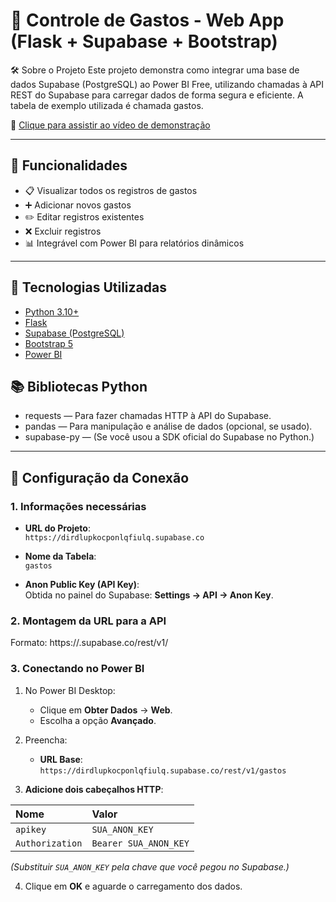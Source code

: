 # 💸 Controle de Gastos - Web App (Flask + Supabase + Bootstrap)

🛠️ Sobre o Projeto
Este projeto demonstra como integrar uma base de dados Supabase (PostgreSQL) ao Power BI Free, utilizando chamadas à API REST do Supabase para carregar dados de forma segura e eficiente.
A tabela de exemplo utilizada é chamada gastos.

🎥 [Clique para assistir ao vídeo de demonstração](demonstração.mp4)

---

## 🚀 Funcionalidades

- 📋 Visualizar todos os registros de gastos
- ➕ Adicionar novos gastos
- ✏️ Editar registros existentes
- ❌ Excluir registros
- 📊 Integrável com Power BI para relatórios dinâmicos

---

## 🧰 Tecnologias Utilizadas

- [Python 3.10+](https://www.python.org/)
- [Flask](https://flask.palletsprojects.com/)
- [Supabase (PostgreSQL)](https://supabase.com/)
- [Bootstrap 5](https://getbootstrap.com/)
- [Power BI](https://powerbi.microsoft.com/) 

## 📚 Bibliotecas Python

- requests — Para fazer chamadas HTTP à API do Supabase.
- pandas — Para manipulação e análise de dados (opcional, se usado).
- supabase-py — (Se você usou a SDK oficial do Supabase no Python.)

---

## 🔗 Configuração da Conexão

### 1. Informações necessárias

- **URL do Projeto**:  
  `https://dirdlupkocponlqfiulq.supabase.co`
  
- **Nome da Tabela**:  
  `gastos`
  
- **Anon Public Key (API Key)**:  
  Obtida no painel do Supabase: **Settings → API → Anon Key**.

### 2. Montagem da URL para a API

Formato: https://<projeto>.supabase.co/rest/v1/<nome-da-tabela>

### 3. Conectando no Power BI

1. No Power BI Desktop:
   - Clique em **Obter Dados** → **Web**.
   - Escolha a opção **Avançado**.

2. Preencha:
   - **URL Base**: `https://dirdlupkocponlqfiulq.supabase.co/rest/v1/gastos`
   
3. **Adicione dois cabeçalhos HTTP**:
   
| Nome | Valor |
| :--- | :--- |
| `apikey` | `SUA_ANON_KEY` |
| `Authorization` | `Bearer SUA_ANON_KEY` |

*(Substituir `SUA_ANON_KEY` pela chave que você pegou no Supabase.)*

4. Clique em **OK** e aguarde o carregamento dos dados.
